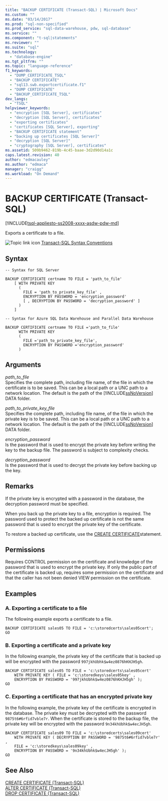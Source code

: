 ```yaml
---
title: "BACKUP CERTIFICATE (Transact-SQL) | Microsoft Docs"
ms.custom: ""
ms.date: "03/14/2017"
ms.prod: "sql-non-specified"
ms.prod_service: "sql-data-warehouse, pdw, sql-database"
ms.service: ""
ms.component: "t-sql|statements"
ms.reviewer: ""
ms.suite: "sql"
ms.technology: 
  - "database-engine"
ms.tgt_pltfrm: ""
ms.topic: "language-reference"
f1_keywords: 
  - "DUMP_CERTIFICATE_TSQL"
  - "BACKUP CERTIFICATE"
  - "sql13.swb.exportcertificate.f1"
  - "DUMP CERTIFICATE"
  - "BACKUP_CERTIFICATE_TSQL"
dev_langs: 
  - "TSQL"
helpviewer_keywords: 
  - "encryption [SQL Server], certificates"
  - "decryption [SQL Server], certificates"
  - "exporting certificates"
  - "certificates [SQL Server], exporting"
  - "BACKUP CERTIFICATE statement"
  - "backing up certificates [SQL Server]"
  - "decryption [SQL Server]"
  - "cryptography [SQL Server], certificates"
ms.assetid: 509b9462-819b-4c45-baae-3d2d90d14a1c
caps.latest.revision: 40
author: "edmacauley"
ms.author: "edmaca"
manager: "craigg"
ms.workload: "On Demand"
---
```

# BACKUP CERTIFICATE (Transact-SQL)
[!INCLUDE[tsql-appliesto-ss2008-xxxx-asdw-pdw-md](../../includes/tsql-appliesto-ss2008-xxxx-asdw-pdw-md.md)]

  Exports a certificate to a file.  
  
 ![Topic link icon](../../database-engine/configure-windows/media/topic-link.gif "Topic link icon") [Transact-SQL Syntax Conventions](../../t-sql/language-elements/transact-sql-syntax-conventions-transact-sql.md)  
  
## Syntax  
  
```  
-- Syntax for SQL Server  
  
BACKUP CERTIFICATE certname TO FILE = 'path_to_file'  
    [ WITH PRIVATE KEY   
      (   
        FILE = 'path_to_private_key_file' ,  
        ENCRYPTION BY PASSWORD = 'encryption_password'   
        [ , DECRYPTION BY PASSWORD = 'decryption_password' ]   
      )   
    ]  
```  
  
```  
-- Syntax for Azure SQL Data Warehouse and Parallel Data Warehouse  
  
BACKUP CERTIFICATE certname TO FILE ='path_to_file'  
      WITH PRIVATE KEY   
      (   
        FILE ='path_to_private_key_file',  
        ENCRYPTION BY PASSWORD ='encryption_password'   
      )   
```  
  
## Arguments  
 *path_to_file*  
 Specifies the complete path, including file name, of the file in which the certificate is to be saved. This can be a local path or a UNC path to a network location. The default is the path of the [!INCLUDE[ssNoVersion](../../includes/ssnoversion-md.md)] DATA folder.  
  
 *path_to_private_key_file*  
 Specifies the complete path, including file name, of the file in which the private key is to be saved. This can be a local path or a UNC path to a network location. The default is the path of the [!INCLUDE[ssNoVersion](../../includes/ssnoversion-md.md)] DATA folder.  
  
 *encryption_password*  
 Is the password that is used to encrypt the private key before writing the key to the backup file. The password is subject to complexity checks.  
  
 *decryption_password*  
 Is the password that is used to decrypt the private key before backing up the key.  
  
## Remarks  
 If the private key is encrypted with a password in the database, the decryption password must be specified.  
  
 When you back up the private key to a file, encryption is required. The password used to protect the backed up certificate is not the same password that is used to encrypt the private key of the certificate.  
  
 To restore a backed up certificate, use the [CREATE CERTIFICATE](../../t-sql/statements/create-certificate-transact-sql.md)statement.  
  
## Permissions  
 Requires CONTROL permission on the certificate and knowledge of the password that is used to encrypt the private key. If only the public part of the certificate is backed up, requires some permission on the certificate and that the caller has not been denied VIEW permission on the certificate.  
  
## Examples  
  
### A. Exporting a certificate to a file  
 The following example exports a certificate to a file.  
  
```  
BACKUP CERTIFICATE sales05 TO FILE = 'c:\storedcerts\sales05cert';  
GO  
```  
  
### B. Exporting a certificate and a private key  
 In the following example, the private key of the certificate that is backed up will be encrypted with the password `997jkhUbhk$w4ez0876hKHJH5gh`.  
  
```  
BACKUP CERTIFICATE sales05 TO FILE = 'c:\storedcerts\sales05cert'  
    WITH PRIVATE KEY ( FILE = 'c:\storedkeys\sales05key' ,   
    ENCRYPTION BY PASSWORD = '997jkhUbhk$w4ez0876hKHJH5gh' );  
GO  
```  
  
### C. Exporting a certificate that has an encrypted private key  
 In the following example, the private key of the certificate is encrypted in the database. The private key must be decrypted with the password `9875t6#6rfid7vble7r`. When the certificate is stored to the backup file, the private key will be encrypted with the password `9n34khUbhk$w4ecJH5gh`.  
  
```  
BACKUP CERTIFICATE sales09 TO FILE = 'c:\storedcerts\sales09cert'   
    WITH PRIVATE KEY ( DECRYPTION BY PASSWORD = '9875t6#6rfid7vble7r' ,  
    FILE = 'c:\storedkeys\sales09key' ,   
    ENCRYPTION BY PASSWORD = '9n34khUbhk$w4ecJH5gh' );  
GO  
```  
  
## See Also  
 [CREATE CERTIFICATE &#40;Transact-SQL&#41;](../../t-sql/statements/create-certificate-transact-sql.md)   
 [ALTER CERTIFICATE &#40;Transact-SQL&#41;](../../t-sql/statements/alter-certificate-transact-sql.md)   
 [DROP CERTIFICATE &#40;Transact-SQL&#41;](../../t-sql/statements/drop-certificate-transact-sql.md)  
  
  


